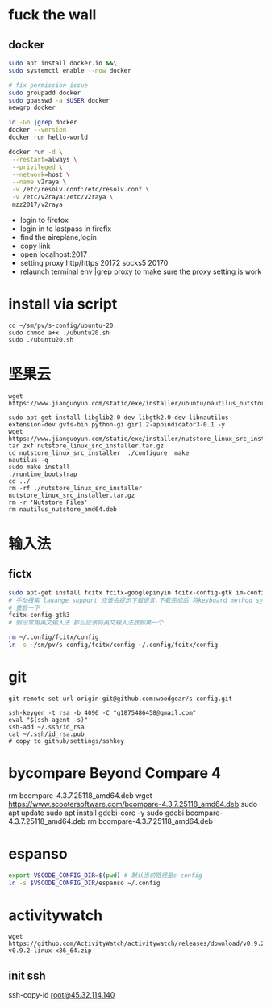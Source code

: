 # fuck the wall
## docker
```bash
sudo apt install docker.io &&\
sudo systemctl enable --now docker

# fix permission issue
sudo groupadd docker
sudo gpasswd -a $USER docker
newgrp docker

id -Gn |grep docker
docker --version
docker run hello-world 

docker run -d \
 --restart=always \
 --privileged \
 --network=host \
 --name v2raya \
 -v /etc/resolv.conf:/etc/resolv.conf \
 -v /etc/v2raya:/etc/v2raya \
 mzz2017/v2raya
```
* login to firefox
* login in to lastpass in firefix
* find the aireplane,login
* copy link
* open localhost:2017
* setting proxy http/https 20172 socks5 20170
* relaunch terminal env |grep proxy to make sure the proxy setting is work
# install via script
```
cd ~/sm/pv/s-config/ubuntu-20
sudo chmod a+x ./ubuntu20.sh
sudo ./ubuntu20.sh
```
# 坚果云
```
wget https://www.jianguoyun.com/static/exe/installer/ubuntu/nautilus_nutstore_amd64.deb

sudo apt-get install libglib2.0-dev libgtk2.0-dev libnautilus-extension-dev gvfs-bin python-gi gir1.2-appindicator3-0.1 -y
wget https://www.jianguoyun.com/static/exe/installer/nutstore_linux_src_installer.tar.gz
tar zxf nutstore_linux_src_installer.tar.gz
cd nutstore_linux_src_installer  ./configure  make
nautilus -q
sudo make install
./runtime_bootstrap
cd ../
rm -rf ./nutstore_linux_src_installer nutstore_linux_src_installer.tar.gz
rm -r 'Nutstore Files'
rm nautilus_nutstore_amd64.deb
```
# 输入法

## fictx
```bash
sudo apt-get install fcitx fcitx-googlepinyin fcitx-config-gtk im-config -y
# 手动搜索 lauange support 应该会提示下载语言,下载完成后,将keyboard method system 设成 fcitx
# 重启一下
fcitx-config-gtk3
# 假设常用英文输入法 那么应该将英文输入法放到第一个

rm ~/.config/fcitx/config
ln -s ~/sm/pv/s-config/fcitx/config ~/.config/fcitx/config 
```
# git
```
git remote set-url origin git@github.com:woodgear/s-config.git

ssh-keygen -t rsa -b 4096 -C "q1875486458@gmail.com"
eval "$(ssh-agent -s)"
ssh-add ~/.ssh/id_rsa
cat ~/.ssh/id_rsa.pub
# copy to github/settings/sshkey
```

# bycompare Beyond Compare 4
rm bcompare-4.3.7.25118_amd64.deb
wget https://www.scootersoftware.com/bcompare-4.3.7.25118_amd64.deb
sudo apt update
sudo apt install gdebi-core -y 
sudo gdebi bcompare-4.3.7.25118_amd64.deb 
rm bcompare-4.3.7.25118_amd64.deb

# espanso
```bash
export VSCODE_CONFIG_DIR=$(pwd) # 默认当前路径是s-config
ln -s $VSCODE_CONFIG_DIR/espanso ~/.config 
```
# activitywatch
```
wget https://github.com/ActivityWatch/activitywatch/releases/download/v0.9.2/activitywatch-v0.9.2-linux-x86_64.zip
```
## init ssh
ssh-copy-id root@45.32.114.140 